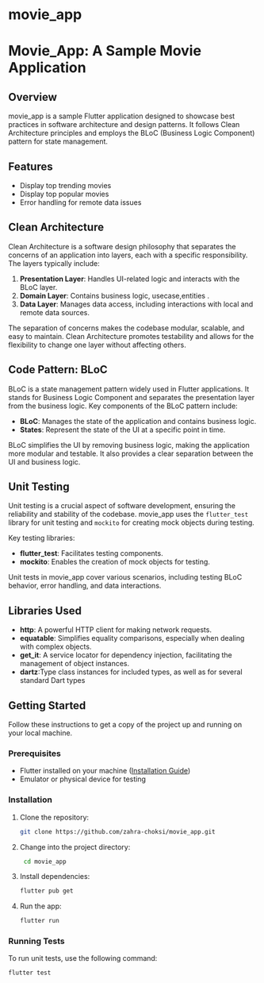 # movie_app
# Movie_App: A Sample Movie Application

## Overview
movie_app is a sample Flutter application designed to showcase best practices in software architecture and design patterns. It follows Clean Architecture principles and employs the BLoC (Business Logic Component) pattern for state management.

## Features

- Display top trending movies
- Display top popular movies
- Error handling for remote data issues

## Clean Architecture

Clean Architecture is a software design philosophy that separates the concerns of an application into layers, each with a specific responsibility. The layers typically include:

1. **Presentation Layer**: Handles UI-related logic and interacts with the BLoC layer.
2. **Domain Layer**: Contains business logic, usecase,entities .
3. **Data Layer**: Manages data access, including interactions with local and remote data sources.

The separation of concerns makes the codebase modular, scalable, and easy to maintain. Clean Architecture promotes testability and allows for the flexibility to change one layer without affecting others.

## Code Pattern: BLoC

BLoC is a state management pattern widely used in Flutter applications. It stands for Business Logic Component and separates the presentation layer from the business logic. Key components of the BLoC pattern include:

- **BLoC**: Manages the state of the application and contains business logic.
- **States**: Represent the state of the UI at a specific point in time.

BLoC simplifies the UI by removing business logic, making the application more modular and testable. It also provides a clear separation between the UI and business logic.

## Unit Testing

Unit testing is a crucial aspect of software development, ensuring the reliability and stability of the codebase. movie_app uses the `flutter_test` library for unit testing and `mockito` for creating mock objects during testing.

Key testing libraries:

- **flutter_test**: Facilitates testing components.
- **mockito**: Enables the creation of mock objects for testing.

Unit tests in movie_app cover various scenarios, including testing BLoC behavior, error handling, and data interactions.

## Libraries Used

- **http**: A powerful HTTP client for making network requests.
- **equatable**: Simplifies equality comparisons, especially when dealing with complex objects.
- **get_it**: A service locator for dependency injection, facilitating the management of object instances.
- **dartz**:Type class instances for included types, as well as for several standard Dart types

## Getting Started

Follow these instructions to get a copy of the project up and running on your local machine.

### Prerequisites

- Flutter installed on your machine ([Installation Guide](https://flutter.dev/docs/get-started/install))
- Emulator or physical device for testing

### Installation

1. Clone the repository:

   ```bash
   git clone https://github.com/zahra-choksi/movie_app.git
2. Change into the project directory:

   ```bash
    cd movie_app
3. Install dependencies:

    ```bash
    flutter pub get
4. Run the app:

    ```bash
   flutter run
### Running Tests
To run unit tests, use the following command:

   ```bash
   flutter test